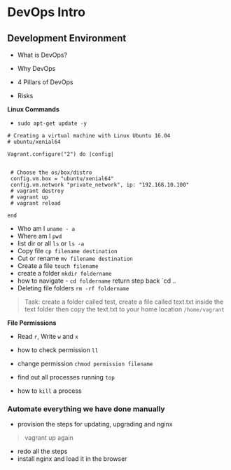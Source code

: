 # DevOps Intro
## Development Environment 

- What is DevOps?

- Why DevOps

- 4 Pillars of DevOps

- Risks


**Linux Commands**

- `sudo apt-get update -y`

```
# Creating a virtual machine with Linux Ubuntu 16.04
# ubuntu/xenial64

Vagrant.configure("2") do |config|


 # Choose the os/box/distro
 config.vm.box = "ubuntu/xenial64"
 config.vm.network "private_network", ip: "192.168.10.100"
 # vagrant destroy
 # vagrant up
 # vagrant reload

end

```

- Who am I `uname - a` 
- Where am I `pwd`
- list dir or all `ls` or `ls -a`
- Copy file `cp filename destination`
- Cut or rename `mv filename destination`
- Create a file `touch filename`
- create a folder `mkdir foldername`
- how to navigate - `cd foldername` return step back `cd ..
- Deleting file folders `rm -rf foldername`

> Task: create a folder called test, create a file called text.txt inside the text folder then copy the text.txt to your home location `/home/vagrant`

**File Permissions**
- Read `r`, Write `w` and `x`
- how to check permission `ll`
- change permission `chmod permission filename`

- find out all processes running `top`
- how to `kill` a process 


### Automate everything we have done manually
- provision the steps for updating, upgrading and nginx

> vagrant up again
- redo all the steps
- install nginx and load it in the browser
 
